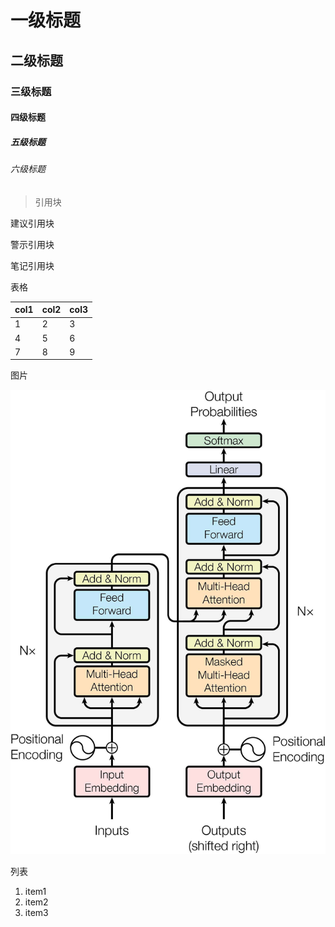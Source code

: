 # 一级标题

## 二级标题

### 三级标题

#### 四级标题

##### 五级标题

###### 六级标题

> 引用块

<span alt='suggestion'>建议引用块</span>

<span alt='caution'>警示引用块</span>

<span alt='note'>笔记引用块</span>

表格

| col1 | col2 | col3 |
| ---- | ---- | ---- |
| 1    | 2    | 3    |
| 4    | 5    | 6    |
| 7    | 8    | 9    |

图片

![1706](./1706.jpg)

列表

1. item1
2. item2
3. item3















